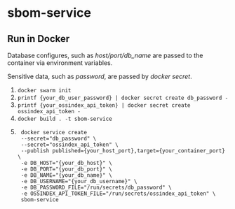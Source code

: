 # sbom-service


## Run in Docker

Database configures, such as *host/port/db_name* are passed to the container via
environment variables.

Sensitive data, such as *password*, are passed by *docker secret*.

1. `docker swarm init`
2. `printf {your_db_user_password} | docker secret create db_password -`
3. `printf {your_ossindex_api_token} | docker secret create ossindex_api_token -`
4. `docker build . -t sbom-service`
5. ```
    docker service create 
    --secret="db_password" \
    --secret="ossindex_api_token" \
    --publish published={your_host_port},target={your_container_port} \
    -e DB_HOST="{your_db_host}" \
    -e DB_PORT="{your_db_port}" \
    -e DB_NAME="{your_db_name}" \
    -e DB_USERNAME="{your_db_username}" \
    -e DB_PASSWORD_FILE="/run/secrets/db_password" \
    -e OSSINDEX_API_TOKEN_FILE="/run/secrets/ossindex_api_token" \
    sbom-service
    ```
